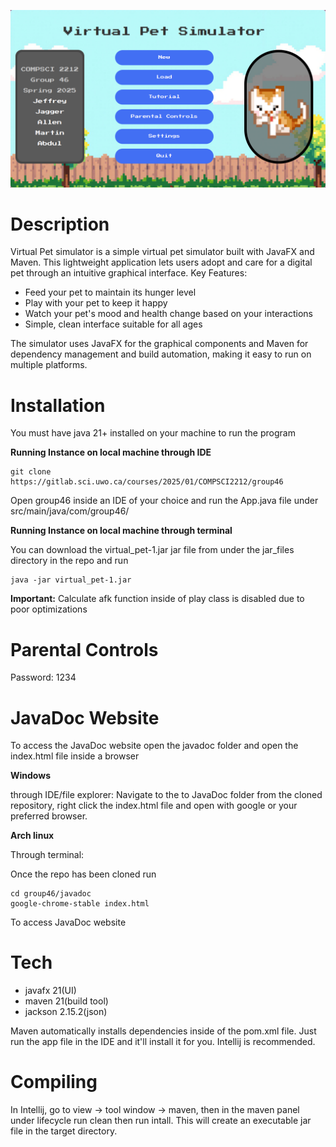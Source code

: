 ![img.png](img.png)

# Description
Virtual Pet simulator is a simple virtual pet simulator built with JavaFX and Maven. 
This lightweight application lets users adopt and care for a digital pet through an intuitive graphical interface.
Key Features:

- Feed your pet to maintain its hunger level
- Play with your pet to keep it happy
- Watch your pet's mood and health change based on your interactions
- Simple, clean interface suitable for all ages

The simulator uses JavaFX for the graphical components and Maven for dependency management and build automation, making it easy to run on multiple platforms.



# Installation
You must have java 21+ installed on your machine to run the program

**Running Instance on local machine through IDE**
```
git clone https://gitlab.sci.uwo.ca/courses/2025/01/COMPSCI2212/group46
```

Open group46 inside an IDE of your choice and run the App.java file under src/main/java/com/group46/

**Running Instance on local machine through terminal**

You can download the virtual_pet-1.jar jar file from under the jar_files directory in the repo and run
```
java -jar virtual_pet-1.jar
```


**Important:**
Calculate afk function inside of play class is disabled due to poor optimizations


# Parental Controls
Password: 1234

# JavaDoc Website
To access the JavaDoc website open the javadoc folder and open the index.html file inside a browser

**Windows**

through IDE/file explorer: Navigate to the to JavaDoc folder from the cloned repository, right click the index.html file and open with google or your preferred browser.


**Arch linux**

Through terminal:

Once the repo has been cloned run

```
cd group46/javadoc
google-chrome-stable index.html
```

To access JavaDoc website


# Tech
- javafx 21(UI)
- maven 21(build tool)
- jackson 2.15.2(json)

Maven automatically installs dependencies inside of the pom.xml file. Just run the app file in the IDE and it'll install it for you. Intellij is recommended.

# Compiling
In Intellij, go to view -> tool window -> maven, then in the maven panel under lifecycle run clean then run intall.
This will create an executable jar file in the target directory.



